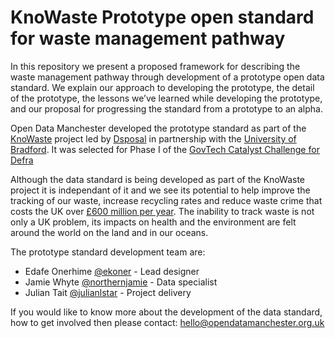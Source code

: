 KnoWaste Prototype open standard for waste management pathway
========

In this repository we present a proposed framework for describing the waste management pathway through development of a prototype open data standard. We explain our approach to developing the prototype, the detail of the prototype, the lessons we’ve learned while developing the prototype, and our proposal for progressing the standard from a prototype to an alpha.

Open Data Manchester developed the prototype standard as part of the [KnoWaste](https://dsposal.uk/articles/knowaste-govtech-catalyst/) project led by [Dsposal](https://dsposal.uk/about-us) in partnership with the [University of Bradford](https://www.brad.ac.uk/management/). It was selected for Phase I of the [GovTech Catalyst Challenge for Defra](https://www.gov.uk/guidance/the-govtech-catalyst-challenge-process)

Although the data standard is being developed as part of the KnoWaste project it is independant of it and we see its potential to help improve the tracking of our waste, increase recycling rates and reduce waste crime that costs the UK over [£600 million per year](https://www.gov.uk/government/news/government-steps-up-the-fight-against-waste-criminals). The inability to track waste is not only a UK problem, its impacts on health and the environment are felt around the world on the land and in our oceans.

The prototype standard development team are:
- Edafe Onerhime [@ekoner](https://twitter.com/ekoner) - Lead designer
- Jamie Whyte [@northernjamie](https://twitter.com/northernjamie) - Data specialist
- Julian Tait [@julianlstar](https://twitter.com/Julianlstar) - Project delivery

If you would like to know more about the development of the data standard, how to get involved then please contact: hello@opendatamanchester.org.uk
